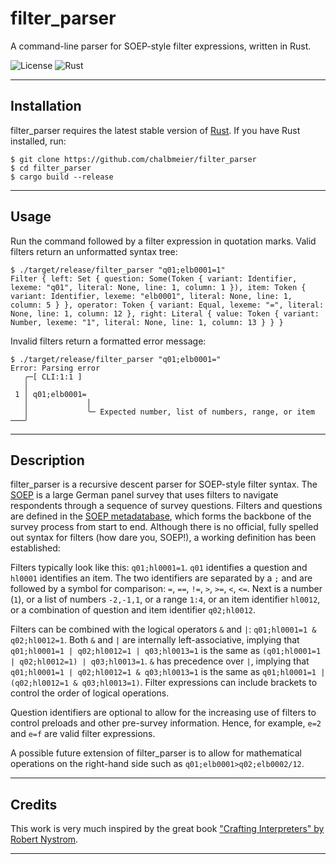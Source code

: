 # filter_parser

A command-line parser for SOEP-style filter expressions, written in Rust.

![License](https://img.shields.io/badge/license-MIT-blue)
![Rust](https://img.shields.io/badge/rust-stable-orange)

---

## Installation

filter_parser requires the latest stable version of [Rust](https://www.rust-lang.org/tools/install). If you have Rust installed, run:

```console
$ git clone https://github.com/chalbmeier/filter_parser
$ cd filter_parser
$ cargo build --release
```
---

## Usage

Run the command followed by a filter expression in quotation marks. Valid filters return an unformatted syntax tree:
```console
$ ./target/release/filter_parser "q01;elb0001=1"
Filter { left: Set { question: Some(Token { variant: Identifier, lexeme: "q01", literal: None, line: 1, column: 1 }), item: Token { variant: Identifier, lexeme: "elb0001", literal: None, line: 1, column: 5 } }, operator: Token { variant: Equal, lexeme: "=", literal: None, line: 1, column: 12 }, right: Literal { value: Token { variant: Number, lexeme: "1", literal: None, line: 1, column: 13 } } }
```
Invalid filters return a formatted error message:
```console
$ ./target/release/filter_parser "q01;elb0001="
Error: Parsing error
   ╭─[ CLI:1:1 ]
   │
 1 │ q01;elb0001=
   │             │ 
   │             ╰─ Expected number, list of numbers, range, or item
───╯
```

---

## Description

filter_parser is a recursive descent parser for SOEP-style filter syntax. The [SOEP](https://www.diw.de/en/diw_01.c.615551.en/research_infrastructure__socio-economic_panel__soep.html) is a large German panel survey that uses filters to navigate respondents through a sequence of survey questions. Filters and questions are defined in the [SOEP metadatabase](https://git.soep.de/kwenzig/publicecoredoku), which forms the backbone of the survey process from start to end. Although there is no official, fully spelled out syntax for filters (how dare you, SOEP!), a working definition has been established:

Filters typically look like this: `q01;hl0001=1`. `q01` identifies a question and `hl0001` identifies an item. The two identifiers are separated by a `;` and are followed by a symbol for comparison: `=`, `==`, `!=`, `>`, `>=`, `<`, `<=`. Next is a number (`1`), or a list of numbers `-2,-1,1`, or a range `1:4`, or an item identifier `hl0012`, or a combination of question and item identifier `q02;hl0012`.

Filters can be combined with the logical operators `&` and `|`: `q01;hl0001=1 & q02;hl0012=1`.  Both `&` and `|` are internally left-associative, implying that `q01;hl0001=1 | q02;hl0012=1 | q03;hl0013=1` is the same as `(q01;hl0001=1 | q02;hl0012=1) | q03;hl0013=1`. `&` has precedence over `|`, implying that `q01;hl0001=1 | q02;hl0012=1 & q03;hl0013=1` is the same as `q01;hl0001=1 | (q02;hl0012=1 & q03;hl0013=1)`. Filter expressions can include brackets to control the order of logical operations.

Question identifiers are optional to allow for the increasing use of filters to control preloads and other pre-survey information. Hence, for example, `e=2` and `e=f` are valid filter expressions.

A possible future extension of filter_parser is to allow for mathematical operations on the right-hand side such as `q01;elb0001>q02;elb0002/12`. 

---

## Credits

This work is very much inspired by the great book ["Crafting Interpreters" by Robert Nystrom](https://craftinginterpreters.com/).

---

